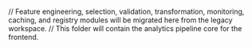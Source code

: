 // Feature engineering, selection, validation, transformation, monitoring, caching, and registry modules will be migrated here from the legacy workspace.
// This folder will contain the analytics pipeline core for the frontend.
